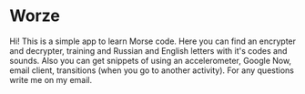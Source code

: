 # Worze
Hi! This is a simple app to learn Morse code. Here you can find an encrypter and decrypter, training and Russian and English letters with it's codes and sounds. Also you can get snippets of using an accelerometer, Google Now, email client, transitions (when you go to another activity). For any questions write me on my email.
